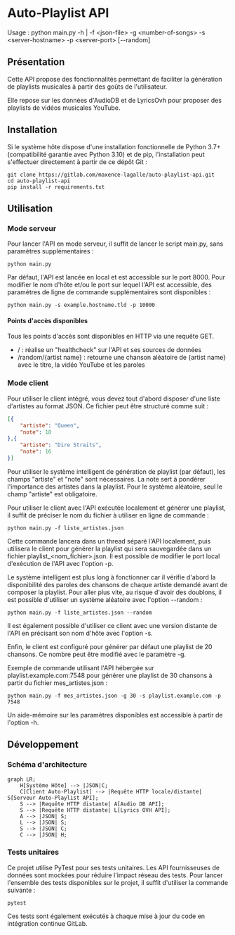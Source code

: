 # Auto-Playlist API

Usage : python main.py -h | -f \<json-file\> -g \<number-of-songs\> -s \<server-hostname\> -p \<server-port\> [--random]

## Présentation

Cette API propose des fonctionnalités permettant de faciliter la génération 
de playlists musicales à partir des goûts de l'utilisateur.

Elle repose sur les données d'AudioDB et de LyricsOvh pour proposer des
playlists de vidéos musicales YouTube.

## Installation

Si le système hôte dispose d'une installation fonctionnelle de Python 3.7+ (compatibilité garantie avec Python 3.10) 
et de pip, l'installation peut s'effectuer directement à partir de ce dépôt Git :
```shell
git clone https://gitlab.com/maxence-lagalle/auto-playlist-api.git
cd auto-playlist-api
pip install -r requirements.txt
```

## Utilisation

### Mode serveur

Pour lancer l'API en mode serveur, il suffit de lancer le script main.py, sans paramètres supplémentaires :
```shell
python main.py
```

Par défaut, l'API est lancée en local et est accessible sur le port 8000.
Pour modifier le nom d'hôte et/ou le port sur lequel l'API est accessible, des paramètres de ligne de commande supplémentaires
sont disponibles :
```shell
python main.py -s example.hostname.tld -p 10000
```

#### Points d'accès disponibles

Tous les points d'accès sont disponibles en HTTP via une requête GET.
* / : réalise un "healthcheck" sur l'API et ses sources de données
* /random/{artist name} : retourne une chanson aléatoire de {artist name} avec le titre, la vidéo YouTube et les paroles

### Mode client

Pour utiliser le client intégré, vous devez tout d'abord disposer d'une liste d'artistes au format JSON. Ce fichier 
peut être structuré comme suit :
```json
[{
    "artiste": "Queen",
    "note": 18
},{
    "artiste": "Dire Straits",
    "note": 16
}]
```

Pour utiliser le système intelligent de génération de playlist (par défaut), les champs "artiste" et "note" sont nécessaires.
La note sert à pondérer l'importance des artistes dans la playlist. Pour le système aléatoire, seul le champ "artiste" est obligatoire.

Pour utiliser le client avec l'API exécutée localement et générer une playlist, il suffit de préciser le nom du fichier
à utiliser en ligne de commande :
```shell
python main.py -f liste_artistes.json
```

Cette commande lancera dans un thread séparé l'API localement, puis utilisera le client pour générer la playlist qui
sera sauvegardée dans un fichier playlist_<nom_fichier>.json. Il est possible de modifier le port local d'exécution de 
l'API avec l'option -p.

Le système intelligent est plus long à fonctionner car il vérifie d'abord la disponibilité des paroles des chansons de
chaque artiste demandé avant de composer la playlist. Pour aller plus vite, au risque d'avoir des doublons, il est possible
d'utiliser un système aléatoire avec l'option --random :
```shell
python main.py -f liste_artistes.json --random
```

Il est également possible d'utiliser ce client avec une version distante de l'API en précisant son nom d'hôte avec
l'option -s.

Enfin, le client est configuré pour générer par défaut une playlist de 20 chansons. Ce nombre peut être modifié avec le
paramètre -g.

Exemple de commande utilisant l'API hébergée sur playlist.example.com:7548 pour générer une
playlist de 30 chansons à partir du fichier mes_artistes.json :
```shell
python main.py -f mes_artistes.json -g 30 -s playlist.example.com -p 7548
```

Un aide-mémoire sur les paramètres disponibles est accessible à partir de l'option -h.

## Développement

### Schéma d'architecture

```mermaid
graph LR;
    H[Système Hôte] --> |JSON|C;
    C[Client Auto-Playlist] --> |Requête HTTP locale/distante| S[Serveur Auto-Playlist API];
    S --> |Requête HTTP distante| A[Audio DB API];
    S --> |Requête HTTP distante| L[Lyrics OVH API];
    A --> |JSON| S;
    L --> |JSON| S;
    S --> |JSON| C;
    C --> |JSON| H;
```

### Tests unitaires

Ce projet utilise PyTest pour ses tests unitaires. Les API fournisseuses de données sont mockées pour
réduire l'impact réseau des tests. Pour lancer l'ensemble des tests disponibles sur le projet, il suffit d'utiliser la
commande suivante :
```shell
pytest
```

Ces tests sont également exécutés à chaque mise à jour du code en intégration continue GitLab.